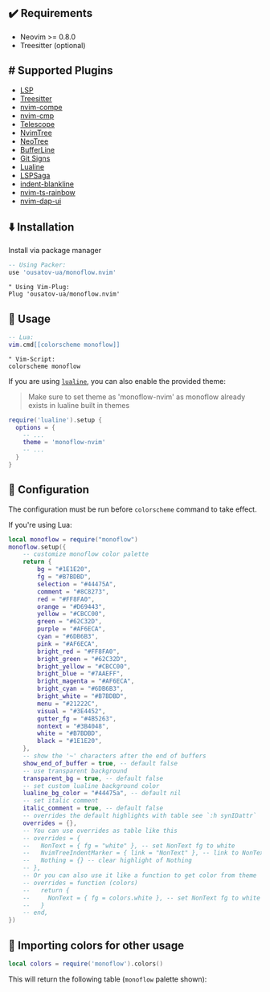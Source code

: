 ## ✔️ Requirements

- Neovim >= 0.8.0
- Treesitter (optional)

## #️ Supported Plugins

- [LSP](https://github.com/neovim/nvim-lspconfig)
- [Treesitter](https://github.com/nvim-treesitter/nvim-treesitter)
- [nvim-compe](https://github.com/hrsh7th/nvim-compe)
- [nvim-cmp](https://github.com/hrsh7th/nvim-cmp)
- [Telescope](https://github.com/nvim-telescope/telescope.nvim)
- [NvimTree](https://github.com/kyazdani42/nvim-tree.lua)
- [NeoTree](https://github.com/nvim-neo-tree/neo-tree.nvim)
- [BufferLine](https://github.com/akinsho/nvim-bufferline.lua)
- [Git Signs](https://github.com/lewis6991/gitsigns.nvim)
- [Lualine](https://github.com/hoob3rt/lualine.nvim)
- [LSPSaga](https://github.com/glepnir/lspsaga.nvim)
- [indent-blankline](https://github.com/lukas-reineke/indent-blankline.nvim)
- [nvim-ts-rainbow](https://github.com/p00f/nvim-ts-rainbow)
- [nvim-dap-ui](https://github.com/rcarriga/nvim-dap-ui)

## ⬇️ Installation

Install via package manager

```lua
-- Using Packer:
use 'ousatov-ua/monoflow.nvim'
```

```vim
" Using Vim-Plug:
Plug 'ousatov-ua/monoflow.nvim'
```

## 🚀 Usage

```lua
-- Lua:
vim.cmd[[colorscheme monoflow]]
```

```vim
" Vim-Script:
colorscheme monoflow
```

If you are using [`lualine`](https://github.com/hoob3rt/lualine.nvim), you can also enable the provided theme:

> Make sure to set theme as 'monoflow-nvim' as monoflow already exists in lualine built in themes

```lua
require('lualine').setup {
  options = {
    -- ...
    theme = 'monoflow-nvim'
    -- ...
  }
}
```

## 🔧 Configuration

The configuration must be run before `colorscheme` command to take effect.

If you're using Lua:

```lua
local monoflow = require("monoflow")
monoflow.setup({
    -- customize monoflow color palette
    return {
        bg = "#1E1E20",
        fg = "#B7BDBD",
        selection = "#44475A",
        comment = "#8C8273",
        red = "#FF8FA0",
        orange = "#D69443",
        yellow = "#CBCC00",
        green = "#62C32D",
        purple = "#AF6ECA",
        cyan = "#6DB6B3",
        pink = "#AF6ECA",
        bright_red = "#FF8FA0",
        bright_green = "#62C32D",
        bright_yellow = "#CBCC00",
        bright_blue = "#7AAEFF",
        bright_magenta = "#AF6ECA",
        bright_cyan = "#6DB6B3",
        bright_white = "#B7BDBD",
        menu = "#21222C",
        visual = "#3E4452",
        gutter_fg = "#4B5263",
        nontext = "#3B4048",
        white = "#B7BDBD",
        black = "#1E1E20",
    },
    -- show the '~' characters after the end of buffers
    show_end_of_buffer = true, -- default false
    -- use transparent background
    transparent_bg = true, -- default false
    -- set custom lualine background color
    lualine_bg_color = "#44475a", -- default nil
    -- set italic comment
    italic_comment = true, -- default false
    -- overrides the default highlights with table see `:h synIDattr`
    overrides = {},
    -- You can use overrides as table like this
    -- overrides = {
    --   NonText = { fg = "white" }, -- set NonText fg to white
    --   NvimTreeIndentMarker = { link = "NonText" }, -- link to NonText highlight
    --   Nothing = {} -- clear highlight of Nothing
    -- },
    -- Or you can also use it like a function to get color from theme
    -- overrides = function (colors)
    --   return {
    --     NonText = { fg = colors.white }, -- set NonText fg to white of theme
    --   }
    -- end,
})
```

## 🎨 Importing colors for other usage

```lua
local colors = require('monoflow').colors()
```

This will return the following table (`monoflow` palette shown):

